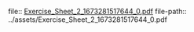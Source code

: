 file:: [Exercise_Sheet_2_1673281517644_0.pdf](../assets/Exercise_Sheet_2_1673281517644_0.pdf)
file-path:: ../assets/Exercise_Sheet_2_1673281517644_0.pdf
